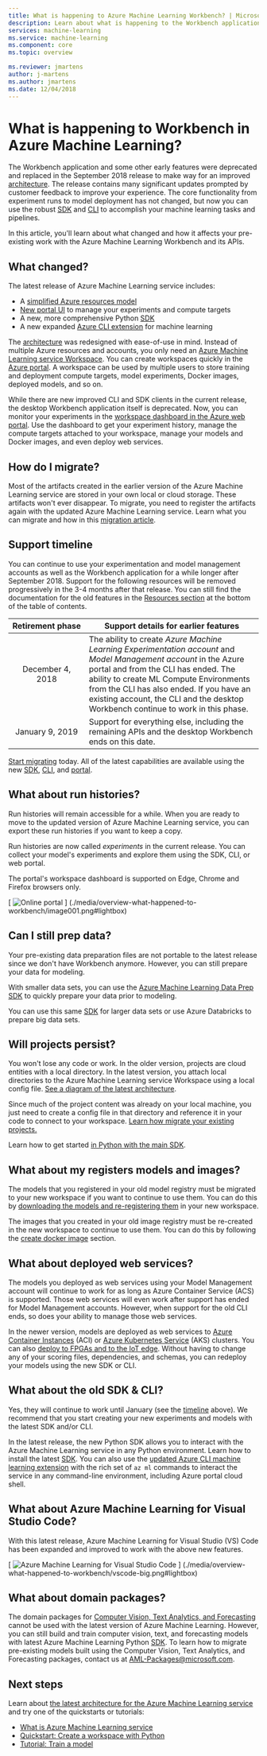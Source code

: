 ```yaml
---
title: What is happening to Azure Machine Learning Workbench? | Microsoft Docs
description: Learn about what is happening to the Workbench application, what changed in Azure Machine Learning, and what the support timeline is.
services: machine-learning
ms.service: machine-learning
ms.component: core
ms.topic: overview

ms.reviewer: jmartens
author: j-martens
ms.author: jmartens
ms.date: 12/04/2018
---
```

# What is happening to Workbench in Azure Machine Learning?

The Workbench application and some other early features were deprecated and replaced in the September 2018 release to make way for an improved [architecture](concept-azure-machine-learning-architecture.md). The release contains many significant updates prompted by customer feedback to improve your experience. The core functionality from experiment runs to model deployment has not changed, but now you can use the robust <a href="https://aka.ms/aml-sdk" target="_blank">SDK</a> and [CLI](reference-azure-machine-learning-cli.md) to accomplish your machine learning tasks and pipelines.  

In this article, you'll learn about what changed and how it affects your pre-existing work with the Azure Machine Learning Workbench and its APIs.

## What changed?

The latest release of Azure Machine Learning service includes:
+ A [simplified Azure resources model](concept-azure-machine-learning-architecture.md)
+ [New portal UI](how-to-track-experiments.md) to manage your experiments and compute targets
+ A new, more comprehensive Python <a href="https://aka.ms/aml-sdk" target="_blank">SDK</a>
+ A new expanded [Azure CLI extension](reference-azure-machine-learning-cli.md) for machine learning

The [architecture](concept-azure-machine-learning-architecture.md) was redesigned with ease-of-use in mind. Instead of multiple Azure resources and accounts, you only need an [Azure Machine Learning service Workspace](concept-azure-machine-learning-architecture.md#workspace).  You can create workspaces quickly in the [Azure portal](quickstart-get-started.md).  A workspace can be used by multiple users to store training and deployment compute targets, model experiments, Docker images, deployed models, and so on.

While there are new improved CLI and SDK clients in the current release, the desktop Workbench application itself is deprecated. Now, you can monitor your experiments in the [workspace dashboard in the Azure web portal](how-to-track-experiments.md#view-the-experiment-in-the-azure-portal). Use the dashboard to get your experiment history, manage the compute targets attached to your workspace, manage your models and Docker images, and even deploy web services.

## How do I migrate?

Most of the artifacts created in the earlier version of the Azure Machine Learning service are stored in your own local or cloud storage. These artifacts won't ever disappear. To migrate, you need to register the artifacts again with the updated Azure Machine Learning service. Learn what you can migrate and how in this [migration article](how-to-migrate.md).

<a name="timeline"></a>

## Support timeline

You can continue to use your experimentation and model management accounts as well as the Workbench application for a while longer after September 2018. Support for the following resources will be removed progressively in the 3-4 months after that release. You can still find the documentation for the old features in the [Resources section](../desktop-workbench/tutorial-classifying-iris-part-1.md) at the bottom of the table of contents.

|Retirement&nbsp;phase|Support details for earlier features|
|:---:|----------------|
|December 4, 2018|The ability to create _Azure Machine Learning Experimentation account_ and _Model Management account_ in the Azure portal and from the CLI has ended. The ability to create ML Compute Environments from the CLI has also ended. If you have an existing account, the CLI and the desktop Workbench continue to work in this phase.|
|January 9, 2019|Support for everything else, including the remaining APIs and the desktop Workbench ends on this date.|

[Start migrating](how-to-migrate.md) today. All of the latest capabilities are available using the new <a href="https://aka.ms/aml-sdk" target="_blank">SDK</a>, [CLI](reference-azure-machine-learning-cli.md), and [portal](quickstart-get-started.md).

## What about run histories?

Run histories will remain accessible for a while. When you are ready to move to the updated version of Azure Machine Learning service, you can export these run histories if you want to keep a copy.

Run histories are now called _experiments_ in the current release. You can collect your model's experiments and explore them using the SDK, CLI, or web portal.

The portal's workspace dashboard is supported on Edge, Chrome and Firefox browsers only.

[ ![Online portal](./media/overview-what-happened-to-workbench/image001.png) ]
(./media/overview-what-happened-to-workbench/image001.png#lightbox)


## Can I still prep data?

Your pre-existing data preparation files are not portable to the latest release since we don't have Workbench anymore. However, you can still prepare your data for modeling.  

With smaller data sets, you can use the  <a href="https://aka.ms/aml-sdk" target="_blank">Azure Machine Learning Data Prep SDK</a> to quickly prepare your data prior to modeling. 

You can use this same  <a href="https://aka.ms/aml-sdk" target="_blank">SDK</a> for larger data sets or use Azure Databricks to prepare big data sets. 

## Will projects persist?

You won't lose any code or work. In the older version, projects are cloud entities with a local directory. In the latest version, you attach local directories to the Azure Machine Learning service Workspace using a local config file. [See a diagram of the latest architecture](concept-azure-machine-learning-architecture.md).

Since much of the project content was already on your local machine, you just need to create a config file in that directory and reference it in your code to connect to your workspace. [Learn how migrate your existing projects.](how-to-migrate.md#projects)

Learn how to get started [in Python with the main SDK](quickstart-get-started.md).

## What about my registers models and images?
 
The models that you registered in your old model registry must be migrated to your new workspace if you want to continue to use them. You can do this by [downloading the models and re-registering them](how-to-migrate.md) in your new workspace. 

The images that you created in your old image registry must be re-created in the new workspace to continue to use them. You can do this by following the [create docker image](how-to-deploy-to-aci.md#configure-an-image) section. 

## What about deployed web services?

The models you deployed as web services using your Model Management account will continue to work for as long as Azure Container Service (ACS) is supported. Those web services will even work after support has ended for Model Management accounts. However, when support for the old CLI ends, so does your ability to manage those web services.

In the newer version, models are deployed as web services to [Azure Container Instances](how-to-deploy-to-aci.md) (ACI) or [Azure Kubernetes Service](how-to-deploy-to-aks.md) (AKS) clusters. You can also [deploy to FPGAs and to the IoT edge](how-to-deploy-and-where.md). Without having to change any of your scoring files, dependencies, and schemas, you can redeploy your models using the new SDK or CLI. 

## What about the old SDK & CLI?

Yes, they will continue to work until January (see the [timeline](#timeline) above). We recommend that you start creating your new experiments and models with the latest SDK and/or CLI.

In the latest release, the new Python SDK allows you to interact with the Azure Machine Learning service in any Python environment. Learn how to install the latest <a href="https://aka.ms/aml-sdk" target="_blank">SDK</a>.  You can also use the [updated Azure CLI machine learning extension](reference-azure-machine-learning-cli.md) with the rich set of `az ml` commands to interact the service in any command-line environment, including Azure portal cloud shell.

## What about Azure Machine Learning for Visual Studio Code?

With this latest release, Azure Machine Learning for Visual Studio (VS) Code has been expanded and improved to work with the above new features.

[ ![Azure Machine Learning for Visual Studio Code](./media/overview-what-happened-to-workbench/vscode.png) ]
(./media/overview-what-happened-to-workbench/vscode-big.png#lightbox)

## What about domain packages?

The domain packages for [Computer Vision, Text Analytics, and Forecasting](../desktop-workbench/reference-python-package-overview.md) cannot be used with the latest version of Azure Machine Learning. However, you can still build and train computer vision, text, and forecasting models with latest Azure Machine Learning Python <a href="https://aka.ms/aml-sdk" target="_blank">SDK</a>. To learn how to migrate pre-existing models built using the Computer Vision, Text Analytics, and Forecasting packages, contact us at [AML-Packages@microsoft.com](mailto:AML-Packages@microsoft.com).

## Next steps

Learn about [the latest architecture for the Azure Machine Learning service](concept-azure-machine-learning-architecture.md) and try one of the quickstarts or tutorials:

* [What is Azure Machine Learning service](overview-what-is-azure-ml.md)
* [Quickstart: Create a workspace with Python](quickstart-get-started.md)
* [Tutorial: Train a model](tutorial-train-models-with-aml.md)
